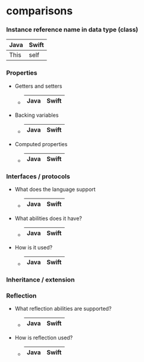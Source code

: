 # comparisons

### Instance reference name in data type (class)

Java | Swift
---- | -----
This | self

### Properties

* Getters and setters

  * Java | Swift
    ---- | -----
* Backing variables

  * Java | Swift
    ---- | -----
    
* Computed properties

  * Java | Swift
    ---- | -----
    
### Interfaces / protocols
* What does the language support

  * Java | Swift
    ---- | -----
    
* What abilities does it have?

  * Java | Swift
    ---- | -----

* How is it used?

  * Java | Swift
    ---- | -----
    
### Inheritance / extension

### Reflection

* What reflection abilities are supported?

  * Java | Swift
    ---- | -----

* How is reflection used?

  * Java | Swift
    ---- | -----

